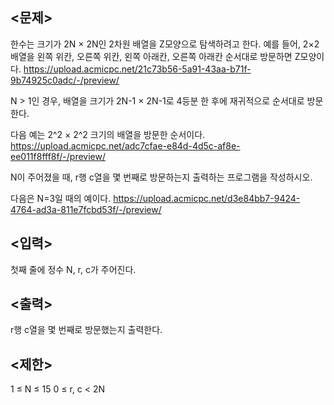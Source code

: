 ## <문제>
한수는 크기가 2N × 2N인 2차원 배열을 Z모양으로 탐색하려고 한다. 예를 들어, 2×2배열을 왼쪽 위칸, 오른쪽 위칸, 왼쪽 아래칸, 오른쪽 아래칸 순서대로 방문하면 Z모양이다.
https://upload.acmicpc.net/21c73b56-5a91-43aa-b71f-9b74925c0adc/-/preview/

N > 1인 경우, 배열을 크기가 2N-1 × 2N-1로 4등분 한 후에 재귀적으로 순서대로 방문한다.

다음 예는 2^2 × 2^2 크기의 배열을 방문한 순서이다.
https://upload.acmicpc.net/adc7cfae-e84d-4d5c-af8e-ee011f8fff8f/-/preview/

N이 주어졌을 때, r행 c열을 몇 번째로 방문하는지 출력하는 프로그램을 작성하시오.

다음은 N=3일 때의 예이다.
https://upload.acmicpc.net/d3e84bb7-9424-4764-ad3a-811e7fcbd53f/-/preview/


## <입력>
첫째 줄에 정수 N, r, c가 주어진다.


## <출력>
r행 c열을 몇 번째로 방문했는지 출력한다.


## <제한>
1 ≤ N ≤ 15
0 ≤ r, c < 2N
